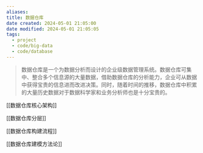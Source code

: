 ```yaml
---
aliases: 
title: 数据仓库
date created: 2024-05-01 21:05:00
date modified: 2024-05-01 21:05:05
tags:
  - project
  - code/big-data
  - code/database
---
```

>数据仓库是一个为数据分析而设计的企业级数据管理系统。数据仓库可集中、整合多个信息源的大量数据，借助数据仓库的分析能力，企业可从数据中获得宝贵的信息进而改进决策。同时，随着时间的推移，数据仓库中积累的大量历史数据对于数据科学家和业务分析师也是十分宝贵的。

[[数据仓库核心架构]]

[[数据仓库分层]]

[[数据仓库构建流程]]

[[数据仓库建模方法论]]
